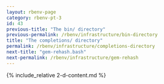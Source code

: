 ```yaml
---
layout: rbenv-page
category: rbenv-pt-3
id: 43
previous-title: "The bin/ directory"
previous-permalink: /rbenv/infrastructure/bin-directory
title: "The completions/ directory"
permalink: /rbenv/infrastructure/completions-directory
next-title: "gem-rehash.bash"
next-permalink: /rbenv/infrastructure/gem-rehash
---
```


{% include_relative 2-d-content.md %}

